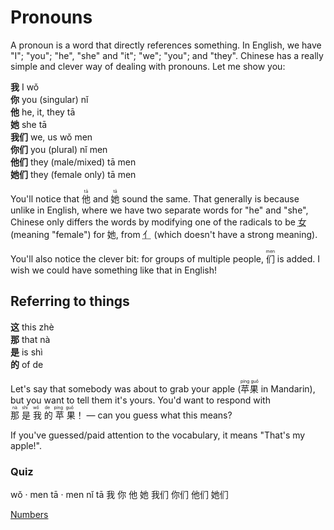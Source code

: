 # Pronouns
A pronoun is a word that directly references something. In English, we have "I"; "you"; "he", "she" and "it"; "we"; "you"; and "they". Chinese has a really simple and clever way of dealing with pronouns. Let me show you:

<div class="split">
    <div>
        <div class="phrase">
            <strong>我</strong> <span>I</span> <span>wǒ</span>
        </div>
        <div class="phrase">
            <strong>你</strong> <span>you (singular)</span> <span>nǐ</span>
        </div>
        <div class="phrase">
            <strong>他</strong> <span>he, it, they</span> <span>tā</span>
        </div>
        <div class="phrase">
            <strong>她</strong> <span>she</span> <span>tā</span>
        </div>
    </div>
    <div>
        <div class="phrase">
            <strong>我们</strong> <span>we, us</span> <span>wǒ men</span>
        </div>
        <div class="phrase">
            <strong>你们</strong> <span>you (plural)</span> <span>nǐ men</span>
        </div>
        <div class="phrase">
            <strong>他们</strong> <span>they (male/mixed)</span> <span>tā men</span>
        </div>
        <div class="phrase">
            <strong>她们</strong> <span>they (female only)</span> <span>tā men</span>
        </div>
    </div>
</div>

You'll notice that <ruby>他 <rt>tā</rt></ruby> and <ruby>她 <rt>tā</rt></ruby> sound the same. That generally is because unlike in English, where we have two separate words for "he" and "she", Chinese only differs the words by modifying one of the radicals to be <abbr title="[nǚ]">女</abbr> (meaning "female") for 她, from <abbr title="[rén]">亻</abbr> (which doesn't have a strong meaning).

You'll also notice the clever bit: for groups of multiple people, <ruby>们 <rt>men</rt></ruby> is added. I wish we could have something like that in English!

## Referring to things
<div class="split">
    <div>
        <div class="phrase">
            <strong>这</strong> <span>this</span> <span>zhè</span>
        </div>
        <div class="phrase">
            <strong>那</strong> <span>that</span> <span>nà</span>
        </div>
    </div>
    <div>
        <div class="phrase">
            <strong>是</strong> <span>is</span> <span>shì</span>
        </div>
        <div class="phrase">
            <strong>的</strong> <span>of</span> <span>de</span>
        </div>
    </div>
</div>

Let's say that somebody was about to grab your apple (<ruby>苹果 <rt>píng guǒ</rt></ruby> in Mandarin), but you want to tell them it's yours. You'd want to respond with <ruby>那 <rt>nà</rt> 是 <rt>shì</rt> 我 <rt>wǒ</rt> 的 <rt>de</rt> 苹 <rt>píng</rt> 果 <rt>guǒ</rt></ruby>！ — can you guess what this means?

If you've guessed/paid attention to the vocabulary, it means "That's my apple!".

### Quiz
<quiz-set>
    <quiz-page type="pinyin">
        <quiz-question question="Transcribe: 我们">wǒ · men</quiz-question>
        <quiz-question question="Transcribe: 她们">tā · men</quiz-question>
        <quiz-question question="Transcribe: 你">nǐ</quiz-question>
        <quiz-question question="Transcribe: 他">tā</quiz-question>
    </quiz-page>
    <quiz-page type="match">
        <quiz-block answer="I">我</quiz-block>
        <quiz-block answer="you (singular)">你</quiz-block>
        <quiz-block answer="he, it, they">他</quiz-block>
        <quiz-block answer="she">她</quiz-block>
        <quiz-block answer="we">我们</quiz-block>
        <quiz-block answer="you (plural)">你们</quiz-block>
        <quiz-block answer="they (male/mixed)">他们</quiz-block>
        <quiz-block answer="they (female only)">她们</quiz-block>
    </quiz-page>
</quiz-set>

<a href="basics/numbers.md" class="next">Numbers</a>